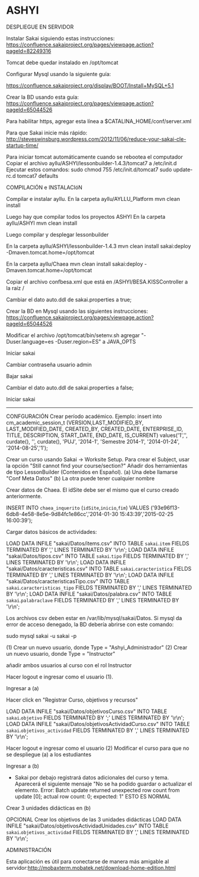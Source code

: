 # ASHYI


 DESPLIEGUE EN SERVIDOR
 
Instalar Sakai siguiendo estas instrucciones:
https://confluence.sakaiproject.org/pages/viewpage.action?pageId=82249316

Tomcat debe quedar instalado en /opt/tomcat

Configurar Mysql usando la siguiente guía: 

https://confluence.sakaiproject.org/display/BOOT/Install+MySQL+5.1

Crear la BD usando esta guía:
https://confluence.sakaiproject.org/pages/viewpage.action?pageId=65044526

 
 Para habilitar https, agregar esta línea a $CATALINA_HOME/conf/server.xml
 
<Connector port="8080" maxHttpHeaderSize="8192" SSLEnable="true"
           keystoreFile="/opt/Apache/apache-tomcat-7.0.42/conf/keystore.jks"
           maxThreads="150" minSpareThreads="25" maxSpareThreads="75"
           enableLookups="false" disableUploadTimeout="true"
           acceptCount="100" scheme="https" secure="true"
           clientAuth="false" sslProtocol="TLS"
           proxyName="10.2.2.14"
           proxyPort="443"
           ciphers="TLS_RSA_WITH_AES_128_CBC_SHA, TLS_DHE_RSA_WITH_AES_128_CBC_SHA, TLS_DHE_DSS_WITH_AES_128_CBC_SHA, SSL_RSA_WITH_3DES_EDE_CBC_SHA, SSL_DHE_RSA_WITH_3DES_EDE_CBC_SHA, SSL_DHE_DSS_WITH_3DES_EDE_CBC_SHA"
/>

Para que Sakai inicie más rápido:
http://steveswinsburg.wordpress.com/2012/11/06/reduce-your-sakai-cle-startup-time/

Para iniciar tomcat automáticamente cuando se rebootea el computador
Copiar el archivo ayllu/ASHYI/lessonbuilder-1.4.3/tomcat7 a /etc/init.d
Ejecutar estos comandos:
sudo chmod 755 /etc/init.d/tomcat7
sudo update-rc.d tomcat7 defaults



COMPILACIÓN e INSTALACIóN

Compilar e instalar ayllu. En la carpeta ayllu/AYLLU_Platform
mvn clean install

Luego hay que compilar todos los proyectos ASHYI
En la carpeta ayllu/ASHYI
mvn clean install

Luego compilar y desplegar lessonbuilder

En la carpeta ayllu/ASHYI/lessonbuilder-1.4.3
mvn clean install sakai:deploy  -Dmaven.tomcat.home=/opt/tomcat

En la carpeta ayllu/Chaea
mvn clean install sakai:deploy  -Dmaven.tomcat.home=/opt/tomcat

Copiar el archivo confbesa.xml que está en /ASHYI/BESA.KISSController a la raíz /

Cambiar el dato auto.ddl de sakai.properties a true;

Crear la BD en Mysql usando las siguientes instrucciones: https://confluence.sakaiproject.org/pages/viewpage.action?pageId=65044526

Modificar el archivo /opt/tomcat/bin/setenv.sh agregar "-Duser.language=es -Duser.region=ES" a JAVA_OPTS

Iniciar sakai

Cambiar contraseña usuario admin

Bajar sakai

Cambiar el dato auto.ddl de sakai.properties a false;

Iniciar sakai

---
CONFGURACIÓN
Crear período académico. Ejemplo:
 insert into cm_academic_session_t (VERSION,LAST_MODIFIED_BY, LAST_MODIFIED_DATE, CREATED_BY, CREATED_DATE, ENTERPRISE_ID, TITLE, DESCRIPTION, START_DATE, END_DATE, IS_CURRENT) values('1','', curdate(), '', curdate(), 'PUJ', '2014-1', 'Semestre 2014-1', '2014-01-24', '2014-08-25','1');





Crear un curso usando Sakai -> Worksite Setup. Para crear el Subject, usar la opción "Still cannot find your course/section?"
Añadir dos herramientas de tipo LessonBuilder (Contenidos en Español). 
(a) Una debe llamarse "Conf Meta Datos"
(b) La otra puede tener cualquier nombre


Crear datos de Chaea. El idSite debe ser el mismo que el curso creado anteriormente.

 INSERT INTO `chaea_inquerito` (`idSite`,`inicio`,`fim`) VALUES ('93e96f13-6db8-4e58-8e5e-9d84fc1e86cc','2014-01-30 15:43:39','2015-02-25 16:00:39');
 
Cargar datos básicos de actividades:

 LOAD DATA  INFILE "sakai/Datos/items.csv"     INTO TABLE `sakai`.`item`     FIELDS TERMINATED BY ','    LINES TERMINATED BY '\r\n';
 LOAD DATA  INFILE "sakai/Datos/tipos.csv"     INTO TABLE `sakai`.`tipo`     FIELDS TERMINATED BY ','    LINES TERMINATED BY '\r\n';
 LOAD DATA  INFILE "sakai/Datos/caracteristicas.csv"     INTO TABLE `sakai`.`caracteristica`     FIELDS TERMINATED BY ','    LINES TERMINATED BY '\r\n';
 LOAD DATA  INFILE "sakai/Datos/caracteristicasTipo.csv"     INTO TABLE `sakai`.`caracteristicas_tipo`     FIELDS TERMINATED BY ','    LINES TERMINATED BY '\r\n';
 LOAD DATA  INFILE "sakai/Datos/palabra.csv"     INTO TABLE `sakai`.`palabraclave`     FIELDS TERMINATED BY ','    LINES TERMINATED BY '\r\n';
 
 Los archivos csv deben estar en /var/lib/mysql/sakai/Datos. Si mysql da error de acceso denegado, la BD
 debería abrirse con este comando:
 
 sudo mysql sakai -u sakai -p
 
 
 (1) Crear un nuevo usuario, donde Type = "Ashyi_Administrador"
 (2) Crear un nuevo usuario, donde Type = "Instructor"
 
 añadir ambos usuarios al curso con el rol Instructor
 
 Hacer logout e ingresar como el usuario (1). 
 
 
 Ingresar a (a)
 
 Hacer click en "Registrar Curso, objetivos y recursos"
 
 
  LOAD DATA  INFILE "sakai/Datos/objetivosCurso.csv"     INTO TABLE `sakai`.`objetivo`     FIELDS TERMINATED BY ';'    LINES TERMINATED BY '\r\n';
 LOAD DATA  INFILE "sakai/Datos/objetivosActividadCurso.csv"     INTO TABLE `sakai`.`objetivos_actividad`     FIELDS TERMINATED BY ','    LINES TERMINATED BY '\r\n';
 
 Hacer logout e ingresar como el usuario (2)
 Modificar el curso para que no se despliegue (a) a los estudiantes
 
 Ingresar a (b) 
 - Sakai por debajo registrará datos adicionales del curso y tema.
 Aparecerá el siguiente mensaje "No se ha podido guardar o actualizar el elemento. Error: Batch update returned unexpected row count from update [0]; actual row count: 0; expected: 1"
 ESTO ES NORMAL
 
 
 Crear 3 unidades didácticas en (b)
 
 
 OPCIONAL
 Crear los objetivos de las 3 unidades didácticas
  LOAD DATA  INFILE "sakai/Datos/objetivosActividadUnidades.csv"     INTO TABLE `sakai`.`objetivos_actividad`     FIELDS TERMINATED BY ','    LINES TERMINATED BY '\r\n'; 
 
ADMINISTRACIÓN




Esta aplicación es útil para conectarse de manera más amigable al servidor:http://mobaxterm.mobatek.net/download-home-edition.html
   
   

